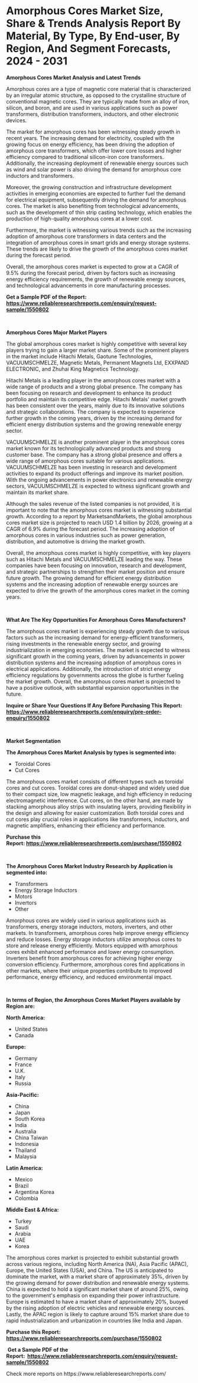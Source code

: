 <p><h1>Amorphous Cores Market Size, Share & Trends Analysis Report By Material, By Type, By End-user, By Region, And Segment Forecasts, 2024 - 2031</h1></p><p><strong>Amorphous Cores Market Analysis and Latest Trends</strong></p>
<p><p>Amorphous cores are a type of magnetic core material that is characterized by an irregular atomic structure, as opposed to the crystalline structure of conventional magnetic cores. They are typically made from an alloy of iron, silicon, and boron, and are used in various applications such as power transformers, distribution transformers, inductors, and other electronic devices.</p><p>The market for amorphous cores has been witnessing steady growth in recent years. The increasing demand for electricity, coupled with the growing focus on energy efficiency, has been driving the adoption of amorphous core transformers, which offer lower core losses and higher efficiency compared to traditional silicon-iron core transformers. Additionally, the increasing deployment of renewable energy sources such as wind and solar power is also driving the demand for amorphous core inductors and transformers.</p><p>Moreover, the growing construction and infrastructure development activities in emerging economies are expected to further fuel the demand for electrical equipment, subsequently driving the demand for amorphous cores. The market is also benefiting from technological advancements, such as the development of thin strip casting technology, which enables the production of high-quality amorphous cores at a lower cost.</p><p>Furthermore, the market is witnessing various trends such as the increasing adoption of amorphous core transformers in data centers and the integration of amorphous cores in smart grids and energy storage systems. These trends are likely to drive the growth of the amorphous cores market during the forecast period.</p><p>Overall, the amorphous cores market is expected to grow at a CAGR of 9.5% during the forecast period, driven by factors such as increasing energy efficiency requirements, the growth of renewable energy sources, and technological advancements in core manufacturing processes.</p></p>
<p><strong>Get a Sample PDF of the Report:&nbsp; <a href="https://www.reliableresearchreports.com/enquiry/request-sample/1550802">https://www.reliableresearchreports.com/enquiry/request-sample/1550802</a></strong></p>
<p>&nbsp;</p>
<p><strong>Amorphous Cores Major Market Players</strong></p>
<p><p>The global amorphous cores market is highly competitive with several key players trying to gain a larger market share. Some of the prominent players in the market include Hitachi Metals, Gaotune Technologies, VACUUMSCHMELZE, Magnetic Metals, Permanent Magnets Ltd, EXXPAND ELECTRONIC, and Zhuhai King Magnetics Technology.</p><p>Hitachi Metals is a leading player in the amorphous cores market with a wide range of products and a strong global presence. The company has been focusing on research and development to enhance its product portfolio and maintain its competitive edge. Hitachi Metals' market growth has been consistent over the years, mainly due to its innovative solutions and strategic collaborations. The company is expected to experience further growth in the coming years, driven by the increasing demand for efficient energy distribution systems and the growing renewable energy sector.</p><p>VACUUMSCHMELZE is another prominent player in the amorphous cores market known for its technologically advanced products and strong customer base. The company has a strong global presence and offers a wide range of amorphous cores suitable for various applications. VACUUMSCHMELZE has been investing in research and development activities to expand its product offerings and improve its market position. With the ongoing advancements in power electronics and renewable energy sectors, VACUUMSCHMELZE is expected to witness significant growth and maintain its market share.</p><p>Although the sales revenue of the listed companies is not provided, it is important to note that the amorphous cores market is witnessing substantial growth. According to a report by MarketsandMarkets, the global amorphous cores market size is projected to reach USD 1.4 billion by 2026, growing at a CAGR of 6.9% during the forecast period. The increasing adoption of amorphous cores in various industries such as power generation, distribution, and automotive is driving the market growth.</p><p>Overall, the amorphous cores market is highly competitive, with key players such as Hitachi Metals and VACUUMSCHMELZE leading the way. These companies have been focusing on innovation, research and development, and strategic partnerships to strengthen their market position and ensure future growth. The growing demand for efficient energy distribution systems and the increasing adoption of renewable energy sources are expected to drive the growth of the amorphous cores market in the coming years.</p></p>
<p>&nbsp;</p>
<p><strong>What Are The Key Opportunities For Amorphous Cores Manufacturers?</strong></p>
<p><p>The amorphous cores market is experiencing steady growth due to various factors such as the increasing demand for energy-efficient transformers, rising investments in the renewable energy sector, and growing industrialization in emerging economies. The market is expected to witness significant growth in the coming years, driven by advancements in power distribution systems and the increasing adoption of amorphous cores in electrical applications. Additionally, the introduction of strict energy efficiency regulations by governments across the globe is further fueling the market growth. Overall, the amorphous cores market is projected to have a positive outlook, with substantial expansion opportunities in the future.</p></p>
<p><strong>Inquire or Share Your Questions If Any Before Purchasing This Report: <a href="https://www.reliableresearchreports.com/enquiry/pre-order-enquiry/1550802">https://www.reliableresearchreports.com/enquiry/pre-order-enquiry/1550802</a></strong></p>
<p>&nbsp;</p>
<p><strong>Market Segmentation</strong></p>
<p><strong>The Amorphous Cores Market Analysis by types is segmented into:</strong></p>
<p><ul><li>Toroidal Cores</li><li>Cut Cores</li></ul></p>
<p><p>The amorphous cores market consists of different types such as toroidal cores and cut cores. Toroidal cores are donut-shaped and widely used due to their compact size, low magnetic leakage, and high efficiency in reducing electromagnetic interference. Cut cores, on the other hand, are made by stacking amorphous alloy strips with insulating layers, providing flexibility in the design and allowing for easier customization. Both toroidal cores and cut cores play crucial roles in applications like transformers, inductors, and magnetic amplifiers, enhancing their efficiency and performance.</p></p>
<p><strong>Purchase this Report:&nbsp;<a href="https://www.reliableresearchreports.com/purchase/1550802">https://www.reliableresearchreports.com/purchase/1550802</a></strong></p>
<p>&nbsp;</p>
<p><strong>The Amorphous Cores Market Industry Research by Application is segmented into:</strong></p>
<p><ul><li>Transformers</li><li>Energy Storage Inductors</li><li>Motors</li><li>Invertors</li><li>Other</li></ul></p>
<p><p>Amorphous cores are widely used in various applications such as transformers, energy storage inductors, motors, inverters, and other markets. In transformers, amorphous cores help improve energy efficiency and reduce losses. Energy storage inductors utilize amorphous cores to store and release energy efficiently. Motors equipped with amorphous cores exhibit enhanced performance and lower energy consumption. Inverters benefit from amorphous cores for achieving higher energy conversion efficiency. Furthermore, amorphous cores find applications in other markets, where their unique properties contribute to improved performance, energy efficiency, and reduced environmental impact.</p></p>
<p>&nbsp;</p>
<p><strong>In terms of Region, the Amorphous Cores Market Players available by Region are:</strong></p>
<p>
    <p> <strong> North America: </strong>
        <ul>
            <li>United States</li>
            <li>Canada</li>
        </ul>
        </p> 
    <p> <strong> Europe: </strong>
        <ul>
            <li>Germany</li>
            <li>France</li>
            <li>U.K.</li>
            <li>Italy</li>
            <li>Russia</li>
        </ul>
        </p> 
    <p> <strong> Asia-Pacific: </strong>
        <ul>
            <li>China</li>
            <li>Japan</li>
            <li>South Korea</li>
            <li>India</li>
            <li>Australia</li>
            <li>China Taiwan</li>
            <li>Indonesia</li>
            <li>Thailand</li>
            <li>Malaysia</li>
        </ul>
        </p> 
    <p> <strong> Latin America: </strong>
        <ul>
            <li>Mexico</li>
            <li>Brazil</li>
            <li>Argentina Korea</li>
            <li>Colombia</li>
        </ul>
        </p> 
    <p> <strong> Middle East & Africa: </strong>
        <ul>
            <li>Turkey</li>
            <li>Saudi</li>
            <li>Arabia</li>
            <li>UAE</li>
            <li>Korea</li>
        </ul>
    </p>
    </p>
<p><p>The amorphous cores market is projected to exhibit substantial growth across various regions, including North America (NA), Asia Pacific (APAC), Europe, the United States (USA), and China. The US is anticipated to dominate the market, with a market share of approximately 35%, driven by the growing demand for power distribution and renewable energy systems. China is expected to hold a significant market share of around 25%, owing to the government's emphasis on expanding their power infrastructure. Europe is estimated to have a market share of approximately 20%, buoyed by the rising adoption of electric vehicles and renewable energy sources. Lastly, the APAC region is likely to capture around 15% market share due to rapid industrialization and urbanization in countries like India and Japan.</p></p>
<p><strong>Purchase this Report: <a href="https://www.reliableresearchreports.com/purchase/1550802">https://www.reliableresearchreports.com/purchase/1550802</a></strong></p>
<p>&nbsp;<strong>Get a Sample PDF of the Report:&nbsp;&nbsp;<a href="https://www.reliableresearchreports.com/enquiry/request-sample/1550802">https://www.reliableresearchreports.com/enquiry/request-sample/1550802</a></strong></p>
<p><strong></strong></p>
<p>Check more reports on https://www.reliableresearchreports.com/</p>